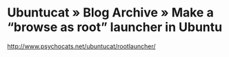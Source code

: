 <!--
id: 801188898
link: http://kevinisom.info/post/801188898/ubuntucat-blog-archive-make-a-browse-as-root
slug: ubuntucat-blog-archive-make-a-browse-as-root
date: Mon Jul 12 2010 19:38:40 GMT+1200 (NZST)
raw: {"blog_name":"kevinisom","id":801188898,"post_url":"http://kevinisom.info/post/801188898/ubuntucat-blog-archive-make-a-browse-as-root","slug":"ubuntucat-blog-archive-make-a-browse-as-root","type":"link","date":"2010-07-12 07:38:40 GMT","timestamp":1278920320,"state":"published","format":"html","reblog_key":"3gSN1RBX","tags":[],"short_url":"http://tmblr.co/Zw68YylmImY","highlighted":[],"feed_item":"http://www.psychocats.net/ubuntucat/rootlauncher/","from_feed_id":"650234","note_count":0,"title":"Ubuntucat » Blog Archive » Make a “browse as root” launcher in Ubuntu","url":"http://www.psychocats.net/ubuntucat/rootlauncher/","description":""}
publish: 2010-07-012
tags: 
title: Ubuntucat » Blog Archive » Make a “browse as root” launcher in Ubuntu
-->


Ubuntucat » Blog Archive » Make a “browse as root” launcher in Ubuntu
=====================================================================

<http://www.psychocats.net/ubuntucat/rootlauncher/>

